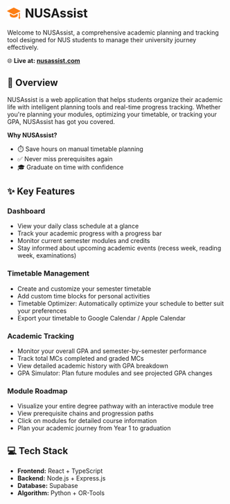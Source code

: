 # <img src="frontend/public/orange-graduation-cap.png" width="30" height="30" style="position: relative; top: 4px; margin-right: 4px;"> NUSAssist
Welcome to NUSAssist, a comprehensive academic planning and tracking tool designed for NUS students to manage their university journey effectively.

🌐 **Live at: [nusassist.com](https://nusassist.com)**

## 🎯 Overview
NUSAssist is a web application that helps students organize their academic life with intelligent planning tools and real-time progress tracking. Whether you're planning your modules, optimizing your timetable, or tracking your GPA, NUSAssist has got you covered.

**Why NUSAssist?**
* ⏱️ Save hours on manual timetable planning
* ✅ Never miss prerequisites again  
* 🎓 Graduate on time with confidence

## ✨ Key Features

### Dashboard
* View your daily class schedule at a glance
* Track your academic progress with a progress bar
* Monitor current semester modules and credits
* Stay informed about upcoming academic events (recess week, reading week, examinations)

### Timetable Management
* Create and customize your semester timetable
* Add custom time blocks for personal activities
* Timetable Optimizer: Automatically optimize your schedule to better suit your preferences
* Export your timetable to Google Calendar / Apple Calendar

### Academic Tracking
* Monitor your overall GPA and semester-by-semester performance
* Track total MCs completed and graded MCs
* View detailed academic history with GPA breakdown
* GPA Simulator: Plan future modules and see projected GPA changes

### Module Roadmap
* Visualize your entire degree pathway with an interactive module tree
* View prerequisite chains and progression paths
* Click on modules for detailed course information
* Plan your academic journey from Year 1 to graduation

## 💻 Tech Stack
* **Frontend:** React + TypeScript
* **Backend:** Node.js + Express.js
* **Database:** Supabase
* **Algorithm:** Python + OR-Tools